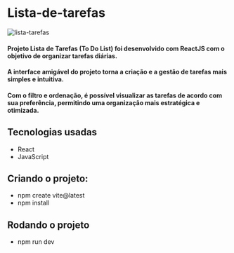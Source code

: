 ﻿# Lista-de-tarefas
 ![lista-tarefas](https://github.com/fernandavcampos/Lista-de-tarefas/assets/63258830/48bb920f-1818-49f1-a446-7f64f8e69c54)

#### Projeto Lista de Tarefas (To Do List) foi desenvolvido com ReactJS com o objetivo de organizar tarefas diárias.<br>
#### A interface amigável do projeto torna a criação e a gestão de tarefas mais simples e intuitiva.<br>
#### Com o filtro e ordenação, é possível visualizar as tarefas de acordo com sua preferência, permitindo uma organização mais estratégica e otimizada.

## Tecnologias usadas
+ React
+ JavaScript


## Criando o projeto:
+ npm create vite@latest
+ npm install

## Rodando o projeto
+ npm run dev
